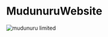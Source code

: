 ﻿# MudunuruWebsite
 <img src="https://www.mudunuru.com/assets/img/logo-light.png" alt="mudunuru limited">
